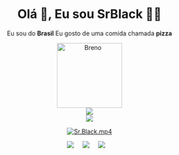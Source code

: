 <h1 align='center'> Olá 👋, Eu sou SrBlack  👩‍💻 </h1>

<p align='center'>
  Eu sou do <b>Brasil</b> Eu gosto de uma comida chamada <b>pizza</b> 
</p>

  <audio autoplay="autoplay" hidden="hidden" src="https://b.top4top.io/m_1889nvfeu8.mp3"></audio>
<p align='center'>
        <img src="https://forum.chasehistory.net/uploads/monthly_2016_04/tumblr_na3ypn28Oo1qk8bxso1_400.gif.f2903861ba0c6b10838060fee9c0efd9.gif" alt="Breno" width="150" class="rounded-circle img-thumbnail" />
        <br>
  <a href="#"><img src="https://visitor-badge.glitch.me/badge?page_id=SrBlackMp4.SrBlackMp4??style=for-the-badge&logo=appveyor"></a><br>
  <a href="https://github.com/SrBlackMp4"><img src="https://cardivo.vercel.app/api?name=SrBlackMp4&description=Sou um mini dev&image=https://i.ibb.co/mqjq4Fb/IMG-20211031-WA0066.jpg&backgroundColor=%23ecf0f1&instagram=depois-troco&github=SrBlackMp4&pattern=leaf&colorPattern=%23eaeaea" /><a>
  </p>


<p align="center">
<p align="center">
<a href="#"><img title="Sr.Black.mp4" src="https://img.shields.io/badge/SrBlackMp4-green?colorA=%23ff0000&colorB=%23017e40&style=for-the-badge"></a>
<br>
<!---img src="https://hitcounter.pythonanywhere.com/count/tag.svg?url=https%3A%2F%2Fgithub.com%2SrBlackMp4" alt="VISITANTES GITHUB"-->
<p align='center'>
  <a href="https://github.com/SrBlackMp4"><img src="https://img.shields.io/badge/github-20232A?style=for-the-badge&logo=github&logoColor=61DAFB" /></a>&nbsp;&nbsp;&nbsp;&nbsp;
  <a href="https://wa.me//556181496039"><img src="https://img.shields.io/badge/whatsApp%20-%23339933.svg?&style=for-the-badge&logo=whatsapp&logoColor=white" /></a>&nbsp;&nbsp;&nbsp;&nbsp;
  <a href="https://Instagram.com/_breno.exe_"><img src="https://img.shields.io/badge/Instagram%20-%23cc6699.svg?&style=for-the-badge&logo=Instagram&logoColor=white" /></a>&nbsp;&nbsp;&nbsp;&nbsp;

</p>

